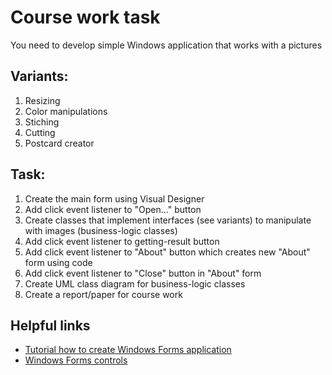 # Course work task

You need to develop simple Windows application that works with a pictures

Variants:
--------
1. Resizing 
2. Color manipulations
3. Stiching
4. Cutting
5. Postcard creator

Task:
-----
1. Create the main form using Visual Designer
2. Add click event listener to "Open..." button
3. Create classes that implement interfaces (see variants) to manipulate with images (business-logic classes)
4. Add click event listener to getting-result button
5. Add click event listener to "About" button which creates new "About" form using code
6. Add click event listener to "Close" button in "About" form
7. Create UML class diagram for business-logic classes
8. Create a report/paper for course work

Helpful links
-------------
- [Tutorial how to create Windows Forms application](https://docs.microsoft.com/en-us/visualstudio/ide/tutorial-1-create-a-picture-viewer?view=vs-2019)
- [Windows Forms controls](https://docs.microsoft.com/en-us/dotnet/framework/winforms/controls/windows-forms-controls-by-function)
